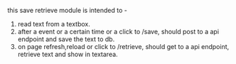 this save retrieve module is intended to -

1. read text from a textbox.
2. after a event or a certain time or a click to /save, should post to a api endpoint and save the text to db.
3. on page refresh,reload or click to /retrieve, should get to a api endpoint, retrieve text and show in textarea.
